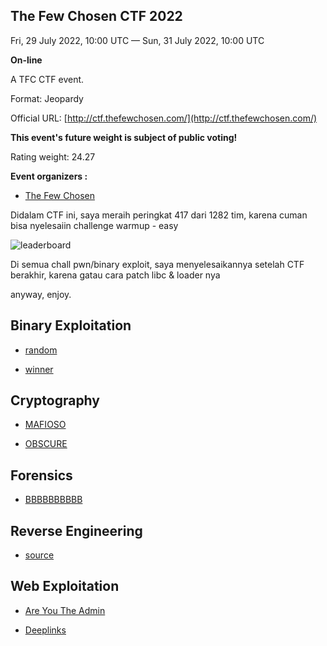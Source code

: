 ## The Few Chosen CTF 2022

Fri, 29 July 2022, 10:00 UTC — Sun, 31 July 2022, 10:00 UTC 

**On-line**

A TFC CTF event.

Format: Jeopardy

Official URL: [http://ctf.thefewchosen.com/](http://ctf.thefewchosen.com/)

**This event's future weight is subject of public voting!**

Rating weight: 24.27 

**Event organizers :**

 - [The Few Chosen](https://ctftime.org/team/140885)


Didalam CTF ini, saya meraih peringkat 417 dari 1282 tim, karena cuman bisa nyelesaiin challenge warmup - easy

![leaderboard](/attachments/leaderboard.png)

Di semua chall pwn/binary exploit, saya menyelesaikannya setelah CTF berakhir, karena gatau cara patch libc & loader nya

anyway, enjoy.


## Binary Exploitation

- [random](https://github.com/AlfianReno/CTF-Writeup/tree/main/Binary%20Exploitation/random)

- [winner](https://github.com/AlfianReno/CTF-Writeup/tree/main/Binary%20Exploitation/winner)

## Cryptography

- [MAFIOSO](https://github.com/AlfianReno/CTF-Writeup/tree/main/Cryptography/MAFIOSO)

- [OBSCURE](https://github.com/AlfianReno/CTF-Writeup/tree/main/Cryptography/OBSCURE)

## Forensics

- [BBBBBBBBBB](https://github.com/AlfianReno/CTF-Writeup/tree/main/Forensics/BBBBBBBBBB)

## Reverse Engineering

- [source](https://github.com/AlfianReno/CTF-Writeup/tree/main/Reverse%20Engineering/source)

## Web Exploitation

- [Are You The Admin](https://github.com/AlfianReno/CTF-Writeup/tree/main/Web%20Exploitation/Are%20You%20The%20Admin)

- [Deeplinks](https://github.com/AlfianReno/CTF-Writeup/tree/main/Web%20Exploitation/Deeplinks)
